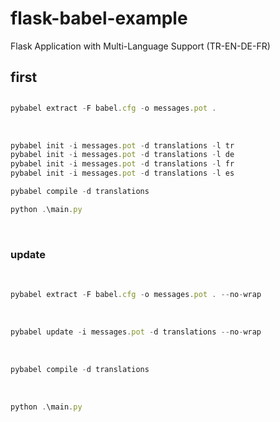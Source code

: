 # flask-babel-example
Flask Application with Multi-Language Support (TR-EN-DE-FR) 

## first
##

```javascript
pybabel extract -F babel.cfg -o messages.pot .
```
 
```javascript
pybabel init -i messages.pot -d translations -l tr
pybabel init -i messages.pot -d translations -l de
pybabel init -i messages.pot -d translations -l fr
pybabel init -i messages.pot -d translations -l es
```

```javascript
pybabel compile -d translations
```

```javascript
python .\main.py
```
 


### update

 
```javascript
pybabel extract -F babel.cfg -o messages.pot . --no-wrap
```
 

```javascript
pybabel update -i messages.pot -d translations --no-wrap
```
 

```javascript
pybabel compile -d translations
```
 

```javascript
python .\main.py
```